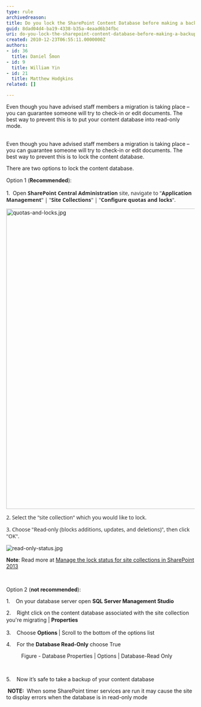 ```yaml
---
type: rule
archivedreason: 
title: Do you lock the SharePoint Content Database before making a backup?
guid: 8dad04d4-ba19-4338-b35a-4eaad6b34fbc
uri: do-you-lock-the-sharepoint-content-database-before-making-a-backup
created: 2010-12-23T06:55:11.0000000Z
authors:
- id: 36
  title: Daniel Šmon
- id: 9
  title: William Yin
- id: 21
  title: Matthew Hodgkins
related: []

---
```



Even though you have advised staff members a migration is taking place – you can guarantee someone will try to check-in or edit documents. The best way to prevent this is to put your content database into read-only mode.&#160;
<br><excerpt class='endintro'></excerpt><br>
<p>Even though you have advised staff members a migration is taking place – you can guarantee someone will try to check-in or edit documents. The best way to prevent this is to lock the&#160;content database.</p><p>There are two options to lock the content database.</p><p> 
   <span style="line-height&#58;20.8px;">Option 1 (<strong>Recommended</strong>)&#58;</span> ​​ 
   <br></p><p>1. &#160;Open&#160;<span style="color&#58;#2a2a2a;font-family&#58;'segoe ui', 'lucida grande', verdana, arial, helvetica, sans-serif;line-height&#58;18px;"><strong>SharePoint Central Administration</strong> site, navigate&#160;to &quot;<strong style="color&#58;#2a2a2a;font-family&#58;'segoe ui', 'lucida grande', verdana, arial, helvetica, sans-serif;line-height&#58;18px;">Application Management</strong>&quot; |&#160;&quot;<strong style="color&#58;#2a2a2a;font-family&#58;'segoe ui', 'lucida grande', verdana, arial, helvetica, sans-serif;line-height&#58;18px;">Site Collections</strong><span style="color&#58;#2a2a2a;font-family&#58;'segoe ui', 'lucida grande', verdana, arial, helvetica, sans-serif;line-height&#58;18px;">&quot; | &quot;<span style="color&#58;#2a2a2a;font-family&#58;'segoe ui', 'lucida grande', verdana, arial, helvetica, sans-serif;line-height&#58;18px;"><strong>Configure quotas and locks</strong>&quot;.</span></span></span></p><dl class="ssw15-rteElement-ImageArea"> 
   <img src="/PublishingImages/quotas-and-locks.jpg" alt="quotas-and-locks.jpg" data-pin-nopin="true" style="width&#58;800px;" /> 
</dl><p> 
   <span style="color&#58;#2a2a2a;font-family&#58;'segoe ui', 'lucida grande', verdana, arial, helvetica, sans-serif;line-height&#58;18px;"><span style="color&#58;#2a2a2a;font-family&#58;'segoe ui', 'lucida grande', verdana, arial, helvetica, sans-serif;line-height&#58;18px;"><span style="color&#58;#2a2a2a;font-family&#58;'segoe ui', 'lucida grande', verdana, arial, helvetica, sans-serif;line-height&#58;18px;">2. Select the &quot;site collection&quot; which you would like to lock.</span></span></span></p><p> 
   <span style="color&#58;#2a2a2a;font-family&#58;'segoe ui', 'lucida grande', verdana, arial, helvetica, sans-serif;line-height&#58;18px;"><span style="color&#58;#2a2a2a;font-family&#58;'segoe ui', 'lucida grande', verdana, arial, helvetica, sans-serif;line-height&#58;18px;"><span style="color&#58;#2a2a2a;font-family&#58;'segoe ui', 'lucida grande', verdana, arial, helvetica, sans-serif;line-height&#58;18px;">​3. Choose &quot;Read-only (blocks additions, updates, and deletions)&quot;, then click &quot;OK&quot;.</span></span></span></p><dl class="ssw15-rteElement-ImageArea"> 
   <img src="/PublishingImages/read-only-status.jpg" alt="read-only-status.jpg" /> 
</dl><dl class="ssw15-rteElement-ImageArea"> 
   <strong>Note</strong>&#58; Read more at&#160;<a href="https&#58;//technet.microsoft.com/en-us/library/cc263238%28v=office.15%29.aspx?f=255&amp;MSPPError=-2147217396">Manage the lock status for site collections in SharePoint 2013 </a></dl><dl class="ssw15-rteElement-ImageArea"> 
   ​<br> 
</dl><p>Option 2 (<strong>not recommended</strong>)&#58;</p><p>1.&#160;&#160;&#160; On your database server open 
   <b>SQL Server Management Studio</b></p><p>2.&#160;&#160;&#160; Right click on the content database associated with the site collection you're migrating<span style="line-height&#58;1.6;"> | </span><b style="line-height&#58;1.6;">Properties</b></p><p>3.&#160;&#160;&#160; Choose 
   <b>Options </b>| Scroll to the bottom of the options list</p><p>4.&#160;&#160;&#160; For the 
   <b>Database Read-Only</b> choose True</p><dl class="image"><dt> 
      <img src="/PublishingImages/LocLSQLDB.jpg" alt="" /> 
   </dt><dd>Figure - Database Properties | Options | Database-Read Only</dd></dl> ​ 
<p>5.&#160;&#160;&#160; Now it’s safe to take a backup of your content database</p><p>&#160;<b>NOTE&#58; </b>&#160;When some SharePoint timer services are run it may cause the site to display errors when the database is in read-only mode</p>


